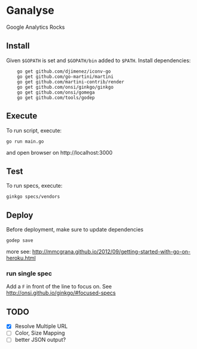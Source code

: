 # Ganalyse
Google Analytics Rocks


## Install
Given `$GOPATH` is set and `$GOPATH/bin` added to `$PATH`. Install dependencies:

```
    go get github.com/djimenez/iconv-go
    go get github.com/go-martini/martini
    go get github.com/martini-contrib/render
    go get github.com/onsi/ginkgo/ginkgo
    go get github.com/onsi/gomega
    go get github.com/tools/godep
```

## Execute
To run script, execute:

```
go run main.go

```

and open browser on http://localhost:3000

## Test
To run specs, execute:

```
ginkgo specs/vendors

```

## Deploy

Before deployment, make sure to update dependencies

`godep save`

more see: http://mmcgrana.github.io/2012/09/getting-started-with-go-on-heroku.html

### run single spec
Add a `F` in front of the line to focus on. See http://onsi.github.io/ginkgo/#focused-specs

## TODO

- [x] Resolve Multiple URL
- [ ] Color, Size Mapping
- [ ] better JSON output?
